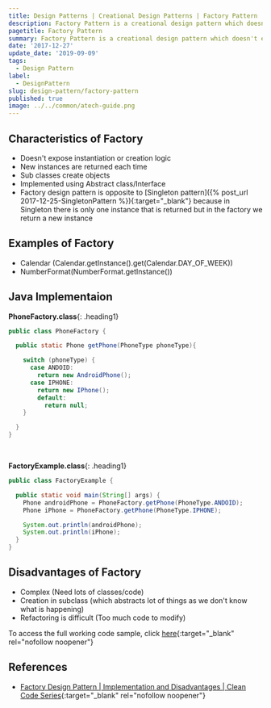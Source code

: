 ```yaml
---
title: Design Patterns | Creational Design Patterns | Factory Pattern
description: Factory Pattern is a creational design pattern which doesn't expose instantiation or creation logic and returns new instace when object is asked.
pagetitle: Factory Pattern
summary: Factory Pattern is a creational design pattern which doesn't expose instantiation or creation logic and returns new instace when object is asked.
date: '2017-12-27'
update_date: '2019-09-09'
tags:
  - Design Pattern
label:
  - DesignPattern
slug: design-pattern/factory-pattern
published: true
image: ../../common/atech-guide.png
---
```


## Characteristics of Factory 
- Doesn't expose instantiation or creation logic
- New instances are returned each time
- Sub classes create objects
- Implemented using Abstract class/Interface
- Factory design pattern is opposite to [Singleton pattern]({% post_url 2017-12-25-SingletonPattern %}){:target="_blank"} because in Singleton there is only one instance that is returned but in the factory we return a new instance 

## Examples of Factory
- Calendar (Calendar.getInstance().get(Calendar.DAY_OF_WEEK))
- NumberFormat(NumberFormat.getInstance())

## Java Implementaion

**PhoneFactory.class**{: .heading1}  

```java
public class PhoneFactory {

  public static Phone getPhone(PhoneType phoneType){

    switch (phoneType) {
      case ANDOID:
        return new AndroidPhone();
      case IPHONE:
        return new IPhone();
        default:
          return null;
    }

  }
}
```

<br/>

**FactoryExample.class**{: .heading1}  

```java
public class FactoryExample {

  public static void main(String[] args) {
    Phone androidPhone = PhoneFactory.getPhone(PhoneType.ANDOID);
    Phone iPhone = PhoneFactory.getPhone(PhoneType.IPHONE);

    System.out.println(androidPhone);
    System.out.println(iPhone);
  }
}
```

## Disadvantages of Factory
- Complex (Need lots of classes/code)
- Creation in subclass (which abstracts lot of things as we don't know what is happening)
- Refactoring is difficult (Too much code to modify)
 
To access the full working code sample, click [here](https://github.com/kamranalinitb/designpattern-blog/tree/master/creational/src/main/java/factory "Factory"){:target="_blank" rel="nofollow noopener"}

## References
- [Factory Design Pattern | Implementation and Disadvantages | Clean Code Series](https://www.youtube.com/watch?v=a46oBUV8mZ4 "Factory Design Pattern"){:target="_blank" rel="nofollow noopener"}
